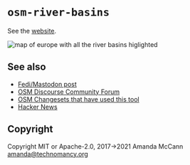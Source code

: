 # `osm-river-basins`

See the [website](https://amandasaurus.github.io/osm-river-basins/).

![map of europe with all the river basins higlighted](https://amandasaurus.github.io/osm-river-basins/screenshot.png)

## See also

* [Fedi/Mastodon post](https://en.osm.town/@amapanda/110118513232919061)
* [OSM Discourse Community Forum](https://community.openstreetmap.org/t/osm-river-basins-website-to-show-how-are-rivers-in-osm-connected/102655)
* [OSM Changesets that have used this tool](https://resultmaps.neis-one.org/osm-changesets?comment=RiverMapping)
* [Hacker News](https://news.ycombinator.com/item?id=37321292)

## Copyright

Copyright MIT or Apache-2.0, 2017→2021 Amanda McCann <amanda@technomancy.org>

